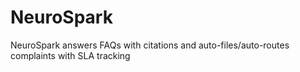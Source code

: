 # NeuroSpark
NeuroSpark answers FAQs with citations and auto-files/auto-routes complaints with SLA tracking
